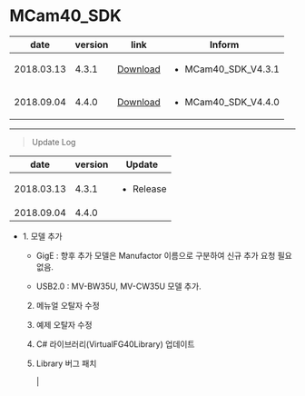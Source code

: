 # MCam40_SDK

| date | version | link | Inform |
|---|---|---|---|
| 2018.03.13 | 4.3.1 | [Download](https://github.com/CREVIS/Camera/raw/master/MCam40/MCam40_SDK_V4.3.1.zip)| <ul><li>MCam40_SDK_V4.3.1<br/></li> |
| 2018.09.04 | 4.4.0 | [Download](https://github.com/CREVIS/Camera/raw/master/MCam40/MCam40_SDK_V4.4.0.zip)| <ul><li>MCam40_SDK_V4.4.0<br/></li> |

  
  
  
  
---------------
>Update Log

| date | version | Update |
|---|---|---|
| 2018.03.13 |4.3.1| <ul><li> Release <br/></li> |
| 2018.09.04 |4.4.0| 
  <ul><li> 1. 모델 추가

 - GigE : 향후 추가 모델은 Manufactor 이름으로 구분하여 신규 추가 요청 필요 없음.
 
 - USB2.0 : MV-BW35U, MV-CW35U 모델 추가.

2. 메뉴얼 오탈자 수정

3. 예제 오탈자 수정

4. C# 라이브러리(VirtualFG40Library) 업데이트

5. Library 버그 패치 <br/></li> |
